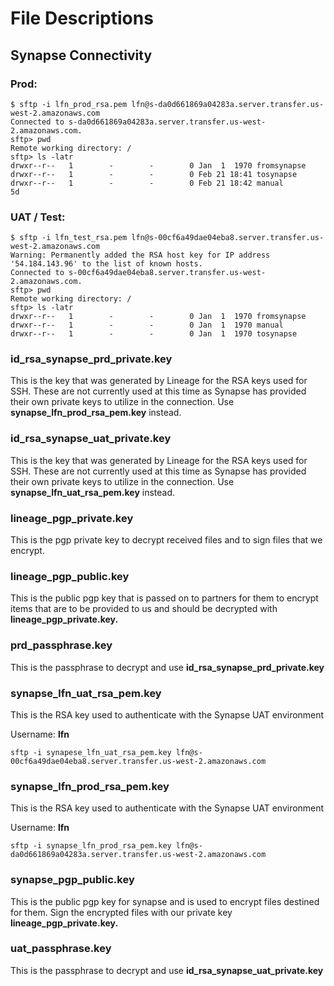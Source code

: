 # File Descriptions

## Synapse Connectivity

### Prod: 

```
$ sftp -i lfn_prod_rsa.pem lfn@s-da0d661869a04283a.server.transfer.us-west-2.amazonaws.com
Connected to s-da0d661869a04283a.server.transfer.us-west-2.amazonaws.com.
sftp> pwd
Remote working directory: /
sftp> ls -latr
drwxr--r--   1        -        -        0 Jan  1  1970 fromsynapse
drwxr--r--   1        -        -        0 Feb 21 18:41 tosynapse
drwxr--r--   1        -        -        0 Feb 21 18:42 manual
5d
```


### UAT / Test:

```
$ sftp -i lfn_test_rsa.pem lfn@s-00cf6a49dae04eba8.server.transfer.us-west-2.amazonaws.com
Warning: Permanently added the RSA host key for IP address '54.184.143.96' to the list of known hosts.
Connected to s-00cf6a49dae04eba8.server.transfer.us-west-2.amazonaws.com.
sftp> pwd
Remote working directory: /
sftp> ls -latr
drwxr--r--   1        -        -        0 Jan  1  1970 fromsynapse
drwxr--r--   1        -        -        0 Jan  1  1970 manual
drwxr--r--   1        -        -        0 Jan  1  1970 tosynapse
```

### **id_rsa_synapse_prd_private.key**
This is the key that was generated by Lineage for the RSA keys used for SSH. These are not currently used at this time as Synapse has provided their own private keys to utilize in the connection. Use **synapse_lfn_prod_rsa_pem.key** instead.


### **id_rsa_synapse_uat_private.key**
This is the key that was generated by Lineage for the RSA keys used for SSH. These are not currently used at this time as Synapse has provided their own private keys to utilize in the connection. Use **synapse_lfn_uat_rsa_pem.key** instead.


### **lineage_pgp_private.key**
This is the pgp private key to decrypt received files and to sign files that we encrypt.


### **lineage_pgp_public.key**
This is the public pgp key that is passed on to partners for them to encrypt items that are to be provided to us and should be decrypted with **lineage_pgp_private.key.**


### **prd_passphrase.key**
This is the passphrase to decrypt and use **id_rsa_synapse_prd_private.key**


### **synapse_lfn_uat_rsa_pem.key**
This is the RSA key used to authenticate with the Synapse UAT environment

Username: **lfn**

```sftp -i synapese_lfn_uat_rsa_pem.key lfn@s-00cf6a49dae04eba8.server.transfer.us-west-2.amazonaws.com```


### **synapse_lfn_prod_rsa_pem.key**
This is the RSA key used to authenticate with the Synapse UAT environment

Username: **lfn**

```sftp -i synapse_lfn_prod_rsa_pem.key lfn@s-da0d661869a04283a.server.transfer.us-west-2.amazonaws.com```


### **synapse_pgp_public.key**
This is the public pgp key for synapse and is used to encrypt files destined for them. Sign the encrypted files with our private key **lineage_pgp_private.key.**

### **uat_passphrase.key**
This is the passphrase to decrypt and use **id_rsa_synapse_uat_private.key**
